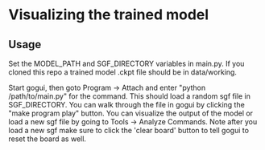 # Visualizing the trained model
## Usage

Set the MODEL_PATH and SGF_DIRECTORY variables in main.py. If you cloned this repo a trained model .ckpt file
should be in data/working. 

Start gogui, then goto Program -> Attach and enter "python /path/to/main.py" for the command.
This should load a random sgf file in SGF_DIRECTORY. You can walk through the file in gogui
by clicking the "make program play" button. You can visualize the output of the model or
load a new sgf file by going to Tools -> Analyze Commands. Note after you load a new sgf make
sure to click the 'clear board' button to tell gogui to reset the board as well.